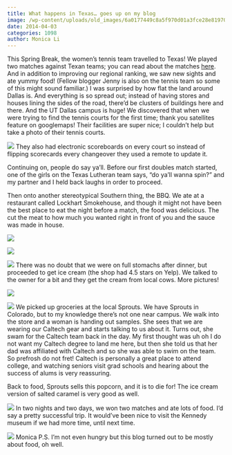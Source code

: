 ```yaml
---
title: What happens in Texas… goes up on my blog
image: /wp-content/uploads/old_images/6a0177449c8a5f970d01a3fce28e81970b-pi.jpg
date: 2014-04-03
categories: 1098
author: Monica Li
---
```



This Spring Break, the women’s tennis team travelled to Texas! We played two matches against Texan teams; you can read about the matches [here](https://gocaltech.com/sports/wten/index). And in addition to improving our regional ranking, we saw new sights and ate yummy food! (Fellow blogger Jenny is also on the tennis team so some of this might sound familiar.)
I was surprised by how flat the land around Dallas is. And everything is so spread out; instead of having stores and houses lining the sides of the road, there’d be clusters of buildings here and there. And the UT Dallas campus is huge! We discovered that when we were trying to find the tennis courts for the first time; thank you satellites feature on googlemaps! Their facilities are super nice; I couldn’t help but take a photo of their tennis courts.


![](/old_images/6a0177449c8a5f970d01a511923edd970c-pi.jpg)
They also had electronic scoreboards on every court so instead of flipping scorecards every changeover they used a remote to update it.

Continuing on, people do say ya’ll. Before our first doubles match started, one of the girls on the Texas Lutheran team says, “do ya’ll wanna spin?” and my partner and I held back laughs in order to proceed.

Then onto another stereotypical Southern thing, the BBQ. We ate at a restaurant called Lockhart Smokehouse, and though it might not have been the best place to eat the night before a match, the food was delicious. The cut the meat to how much you wanted right in front of you and the sauce was made in house.


![](/old_images/6a0177449c8a5f970d01a3fce28f14970b-pi.jpg)

![](/old_images/6a0177449c8a5f970d01a511923fa5970c-pi.jpg)

![](/old_images/6a0177449c8a5f970d01a73d9d5392970d-pi.jpg)
There was no doubt that we were on full stomachs after dinner, but proceeded to get ice cream (the shop had 4.5 stars on Yelp). We talked to the owner for a bit and they get the cream from local cows. More pictures!


![](/old_images/6a0177449c8a5f970d01a3fce28f2c970b-pi.jpg)

![](/old_images/6a0177449c8a5f970d01a3fce28f3d970b-pi.jpg)
We picked up groceries at the local Sprouts. We have Sprouts in Colorado, but to my knowledge there’s not one near campus. We walk into the store and a woman is handing out samples. She sees that we are wearing our Caltech gear and starts talking to us about it. Turns out, she swam for the Caltech team back in the day. My first thought was uh oh I do not want my Caltech degree to land me here, but then she told us that her dad was affiliated with Caltech and so she was able to swim on the team. So prefrosh do not fret! Caltech is personally a great place to attend college, and watching seniors visit grad schools and hearing about the success of alums is very reassuring.

Back to food, Sprouts sells this popcorn, and it is to die for! The ice cream version of salted caramel is very good as well.


![](/old_images/6a0177449c8a5f970d01a3fce28f43970b-pi.jpg)
In two nights and two days, we won two matches and ate lots of food. I’d say a pretty successful trip. It would’ve been nice to visit the Kennedy museum if we had more time, until next time.


![](/old_images/6a0177449c8a5f970d01a3fce28f4a970b-pi.jpg)
Monica
P.S. I’m not even hungry but this blog turned out to be mostly about food, oh well.

